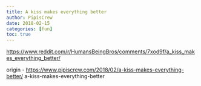```yaml
---
title: A kiss makes everything better
author: PipisCrew
date: 2018-02-15
categories: [fun]
toc: true
---
```


https://www.reddit.com/r/HumansBeingBros/comments/7xod9f/a_kiss_makes_everything_better/

origin - https://www.pipiscrew.com/2018/02/a-kiss-makes-everything-better/ a-kiss-makes-everything-better